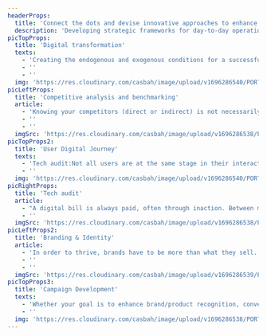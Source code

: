 ```yaml
---
headerProps:
  title: 'Connect the dots and devise innovative approaches to enhance the performance of your organization.'
  description: 'Developing strategic frameworks for day-to-day operations is fundamental and essential in aligning your teams and resources towards achieving clear long-term goals. Our approach to strategic initiatives revolves around prioritizing the most crucial element in the process: the end user.'
picTopProps:
  title: 'Digital transformation'
  texts:
    - 'Creating the endogenous and exogenous conditions for a successful digital transformation. While a top-down approach often covers all the necessary aspects, it may lack the necessary understanding of the operational challenges faced. Interestingly, the most effective ideas for transformation often arise internally. The digital layer serves as an enabling factor to move from ideas to actionable blueprints.'
    - ''
    - ''
  img: 'https://res.cloudinary.com/casbah/image/upload/v1696286540/PORTFOLIO/Expertise/Digital_transformation_dc6wvv.png'
picLeftProps:
  title: 'Competitive analysis and benchmarking'
  article:
    - 'Knowing your competitors (direct or indirect) is not necessarily enough to... well, know your competitors. It begins by committing to a method of identifying them objectively and continuously. Then, you can choose your approach, either by periodically benchmarking or by setting up monitoring and market intelligence systems that provide the right Key Performance Indicators (KPIs).'
    - ''
    - ''
  imgSrc: 'https://res.cloudinary.com/casbah/image/upload/v1696286538/PORTFOLIO/Expertise/Competitive_analysis_and_benchmark_b0alwq.png'
picTopProps2:
  title: 'User Digital Journey'
  texts:
    - 'Tech audit:Not all users are at the same stage in their interaction with your brand. Treating them with a one-size-fits-all approach is a missed opportunity, especially when in this digital age, the personal needs of target users can be answered in particular and precise ways. Defining your funnels (whether you’re selling a product or an idea) should be at top of the priorities in order to get through the existing noise.'
    - ''
  img: 'https://res.cloudinary.com/casbah/image/upload/v1696286540/PORTFOLIO/Expertise/User_Digital_Journey_qzimup.png'
picRightProps:
  title: 'Tech audit'
  article:
    - "A digital bill is always paid, often through inaction. Between managing the complexity of the tech stack, the hosting and computation, the security risks, compliance with data protection regulations, and the imperative of ongoing maintenance, organizations have to keep an analytical eye on their costs, risks, and threats. One option is to choose the 'free' route by having a limited stack. Then again, think of the person-hours lost, missed opportunities for growth, and other potential shortfalls."
    - ''
  imgSrc: 'https://res.cloudinary.com/casbah/image/upload/v1696286538/PORTFOLIO/Expertise/A_digital_bill_is_always_paid_qbtzvw.png'
picLeftProps2:
  title: 'Branding & Identity'
  article:
    - 'In order to thrive, brands have to be more than what they sell. Users and customers seek to identify themselves with the brand’s promise and the values it carries. Defining or updating your understanding of who you are, why you exist, and how you engage with the world will empower you to have greater control over your positioning and perception among your audience.'
    - ''
    - ''
  imgSrc: 'https://res.cloudinary.com/casbah/image/upload/v1696286539/PORTFOLIO/Expertise/Branding_Identity_uljxw6.png'
picTopProps3:
  title: 'Campaign Development'
  texts:
    - 'Whether your goal is to enhance brand/product recognition, convey specific brand attributes, or guide your users further along the sales funnel, we leverage our collective expertise to give substance to your campaigns. This involves identifying the right targets, crafting the messaging, developing creative concepts, and defining the most effective channels to maximize impact, all while maintaining alignment with the brand’s personality and attributes.'
    - ''
  img: 'https://res.cloudinary.com/casbah/image/upload/v1696286538/PORTFOLIO/Expertise/Campaign_Development_zjtirr.png'
---
```

